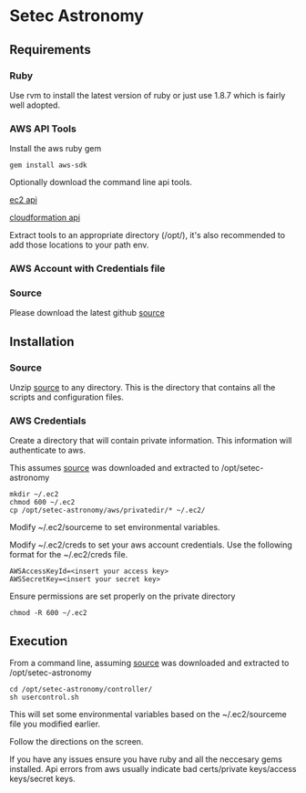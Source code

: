 Setec Astronomy
===============

Requirements
------------
### Ruby
Use rvm to install the latest version of ruby or just use 1.8.7 which is fairly well adopted.  

### AWS API Tools
Install the aws ruby gem

    gem install aws-sdk

Optionally download the command line api tools.

[ec2 api]

[cloudformation api]

Extract tools to an appropriate directory (/opt/), it's also recommended to add those locations to your path env.

### AWS Account with Credentials file
### Source
Please download the latest github [source] 

Installation
------------
### Source
Unzip [source] to any directory.  This is the directory that contains all the scripts and configuration files.

### AWS Credentials
Create a directory that will contain private information.  This information will authenticate to aws.

This assumes [source] was downloaded and extracted to /opt/setec-astronomy

    mkdir ~/.ec2
    chmod 600 ~/.ec2
    cp /opt/setec-astronomy/aws/privatedir/* ~/.ec2/

Modify ~/.ec2/sourceme to set environmental variables.

Modify ~/.ec2/creds to set your aws account credentials.  Use the following format for the ~/.ec2/creds file.

    AWSAccessKeyId=<insert your access key>
    AWSSecretKey=<insert your secret key>

Ensure permissions are set properly on the private directory
  
    chmod -R 600 ~/.ec2

Execution
---------

From a command line, assuming [source] was downloaded and extracted to /opt/setec-astronomy

    cd /opt/setec-astronomy/controller/
    sh usercontrol.sh

This will set some environmental variables based on the ~/.ec2/sourceme file you modified earlier.

Follow the directions on the screen.

If you have any issues ensure you have ruby and all the neccesary gems installed.  Api errors from aws usually indicate bad certs/private keys/access keys/secret keys.


[source]: https://github.com/mshirley/setec-astronomy
[ec2 api]: http://aws.amazon.com/developertools/351/
[cloudformation api]: http://aws.amazon.com/developertools/2555753788650372
